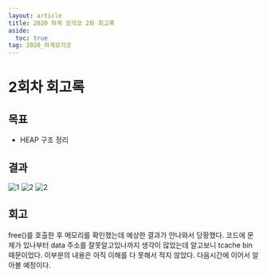 ```yaml
---
layout: article
title: 2020 하계 모각코 2회 회고록
aside:
  toc: true
tag: 2020_하계모각코
---
```


# 2회차 회고록

## 목표

* HEAP 구조 정리

## 결과
![1](./2020_summer/imgs/2-1.jpg)
![2](./2020_summer/imgs/2-2.jpg)
![2](./2020_summer/imgs/2-3.jpg)

## 회고

free()를 호출한 후 메모리를 확인했는데 예상한 결과가 안나와서 당황했다. 코드에 문제가 있나부터 data 주소를 잘못알고있나까지 생각이 많았는데 알고보니 tcache bin 때문이었다. 이부분의 내용은 아직 이해를 다 못해서 적지 않았다. 다음시간에 이어서 알아볼 예정이다.